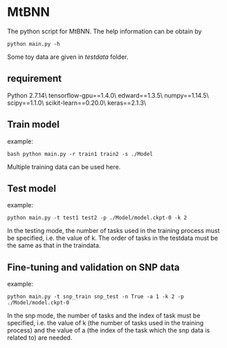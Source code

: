 # MtBNN
The python script for MtBNN. The help information can be obtain by

    python main.py -h

Some toy data are given in *testdata* folder.

## requirement
Python 2.7.14\\
tensorflow-gpu==1.4.0\\
edward==1.3.5\\
numpy==1.14.5\\
scipy==1.1.0\\
scikit-learn==0.20.0\\
keras==2.1.3\\

## Train model
example:

    bash python main.py -r train1 train2 -s ./Model

Multiple training data can be used here.

## Test model
example:

    python main.py -t test1 test2 -p ./Model/model.ckpt-0 -k 2

In the testing mode, the number of tasks used in the training process must be specified, i.e. the value of k. The order of tasks in the testdata must be the same as that in the traindata.

## Fine-tuning and validation on SNP data
example:

    python main.py -t snp_train snp_test -n True -a 1 -k 2 -p ./Model/model.ckpt-0

In the snp mode, the number of tasks and the index of task must be specified, i.e. the value of k (the number of tasks used in the training process) and the value of a (the index of the task which the snp data is related to) are needed.

